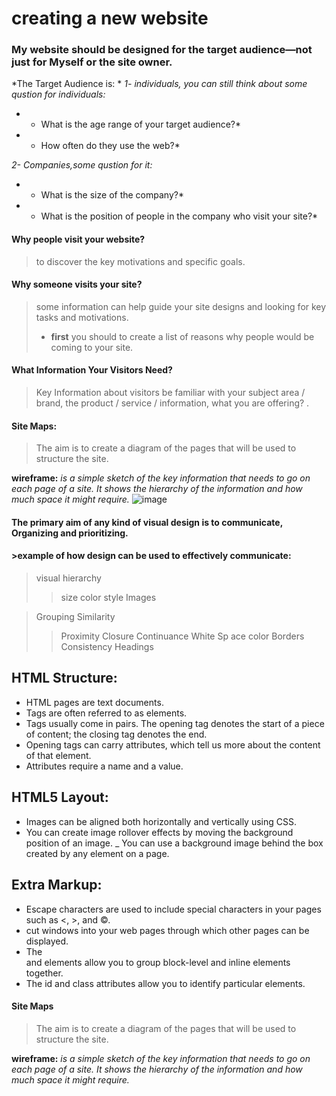 
# creating a new website

### My website should be designed for the target audience—not just for Myself or the site owner.

*The Target Audience is: *
*1- individuals, you can still think about some qustion for  individuals:*
* - What is the age range of your target audience?*
* - How often do they use the web?*

*2- Companies,some qustion for it:*
* - What is the size of the company?*
* - What is the position of people in the company who visit your site?*


#### Why people visit your website?
>to discover the key motivations and specific goals.

#### Why someone visits your site?
>some information can help guide your site designs and looking for key tasks and motivations.
> - **first** you should to create a list of reasons why people would be coming to your site.

#### What Information Your Visitors Need?
>Key Information about visitors be familiar with your subject area / brand, the product / service / information, what you are offering? .


#### Site Maps:
>The aim is to create a diagram of the pages that will be used to structure the site.

**wireframe:** *is a simple sketch of the key information that needs to go on each page of a site. It shows the hierarchy of the information and how much space it might require.*
![image](https://d1dlalugb0z2hd.cloudfront.net/handbooks/agile-handbook/wireframe/01-youtube-wireframe-example.png)



#### The primary aim of any kind of visual design is to communicate, Organizing and prioritizing.


#### >example of how design can be used to effectively communicate:
>visual hierarchy
>> size
>>color
>>style
>>Images

>Grouping
>Similarity
>>Proximity
>>Closure
>>Continuance
>>White Sp ace
>>color
>>Borders
>>Consistency
>>Headings

## HTML Structure:
- HTML pages are text documents.
- Tags are often referred to as elements.
- Tags usually come in pairs. The opening tag denotes the start of a piece of content; the closing tag denotes the end.
- Opening tags can carry attributes, which tell us more about the content of that element.
- Attributes require a name and a value.

## HTML5 Layout:
- Images can be aligned both horizontally and vertically using CSS.
- You can create image rollover effects by moving the background position of an image.
_ You can use a background image behind the box created by any element on a page.

##  Extra Markup:
- Escape characters are used to include special characters in your pages such as <, >, and ©.
- <iframes> cut windows into your web pages through which other pages can be displayed.
- The <div> and <span> elements allow you to group
block-level and inline elements together.
- The id and class attributes allow you to identify
particular elements.

#### Site Maps
>The aim is to create a diagram of the pages that will be used to structure the site.

**wireframe:** *is a simple sketch of the key information that needs to go on each page of a site. It shows the hierarchy of the information and how much space it might require.*



